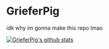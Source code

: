 # GrieferPig
idk why im gonna make this repo lmao

[![GrieferPig's github stats](https://github-readme-stats.vercel.app/api?username=PapercraftTeam)](https://github.com/PapercraftTeam/github-readme-stats)
